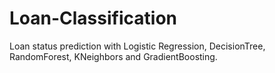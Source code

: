 # Loan-Classification
Loan status prediction with Logistic Regression, DecisionTree, RandomForest, KNeighbors and GradientBoosting.
